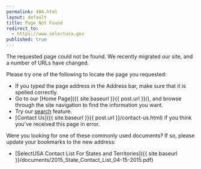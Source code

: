 ```yaml
---
permalink: 404.html
layout: default
title: Page Not Found
redirect_to:
  - https://www.selectusa.gov
published: true
---
```


The requested page could not be found.  We recently migrated our site, and a number of URLs have changed.

Please try one of the following to locate the page you requested:

*   If you typed the page address in the Address bar, make sure that it is spelled correctly.
*   Go to our [Home Page]({{ site.baseurl }}{{ post.url }}/), and browse through the site navigation to find the information you want.
*   Try our [search](http://search.usa.gov/search?utf8=✓&affiliate=selectusa&query=&commit.x=53&commit.y=11&commit=Search) feature.
*   [Contact Us]({{ site.baseurl }}{{ post.url }}/contact-us.html) if you think you've received this page in error.

Were you looking for one of these commonly used documents? If so, please update your bookmarks to the new address:

*   [SelectUSA Contact List For States and Territories]({{ site.baseurl }}/documents/2015_State_Contact_List_04-15-2015.pdf)
